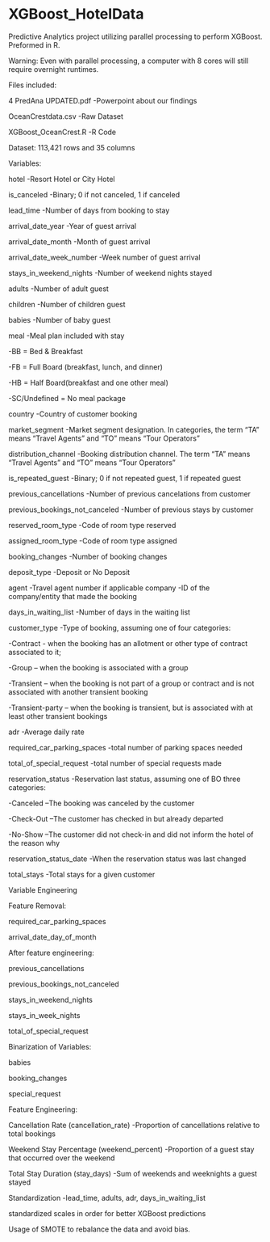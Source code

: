 # XGBoost_HotelData
Predictive Analytics project utilizing parallel processing to perform XGBoost. Preformed in R.

Warning: Even with parallel processing, a computer with 8 cores will still require overnight runtimes.

Files included:

4 PredAna UPDATED.pdf -Powerpoint about our findings

OceanCrestdata.csv -Raw Dataset

XGBoost_OceanCrest.R -R Code


Dataset: 113,421 rows and 35 columns


Variables:

hotel -Resort Hotel or City Hotel

is_canceled -Binary; 0 if not canceled, 1 if canceled

lead_time -Number of days from booking to stay

arrival_date_year -Year of guest arrival

arrival_date_month -Month of guest arrival

arrival_date_week_number -Week number of guest arrival

stays_in_weekend_nights -Number of weekend nights stayed

adults -Number of adult guest

children -Number of children guest

babies  -Number of baby guest

meal -Meal plan included with stay

-BB = Bed & Breakfast

-FB = Full Board (breakfast, lunch, and dinner)

-HB = Half Board(breakfast and one other meal)

-SC/Undefined = No meal package

country -Country of customer booking

market_segment -Market segment designation. In categories, the term “TA” means “Travel Agents” and “TO” means “Tour Operators”

distribution_channel -Booking distribution channel. The term “TA” means “Travel Agents” and “TO” means “Tour Operators”

is_repeated_guest -Binary; 0 if not repeated guest, 1 if repeated guest

previous_cancellations -Number of previous cancelations from customer

previous_bookings_not_canceled -Number of previous stays by customer

reserved_room_type -Code of room type reserved

assigned_room_type -Code of room type assigned

booking_changes -Number of booking changes

deposit_type -Deposit or No Deposit

agent -Travel agent number if applicable company -ID of the company/entity that made the booking

days_in_waiting_list -Number of days in the waiting list

customer_type -Type of booking, assuming one of four categories:

-Contract - when the booking has an allotment or other type of contract associated to it;

-Group – when the booking is associated with a group

-Transient – when the booking is not part of a group or contract and is not associated with another transient booking

-Transient-party – when the booking is transient, but is associated with at least other transient bookings

adr -Average daily rate

required_car_parking_spaces -total number of parking spaces needed

total_of_special_request -total number of special requests made

reservation_status -Reservation last status, assuming one of BO three categories:

-Canceled –The booking was canceled by the customer

-Check-Out –The customer has checked in but already departed

-No-Show –The customer did not check-in and did not inform the hotel of the reason why

reservation_status_date -When the reservation status was last changed

total_stays -Total stays for a given customer



Variable Engineering


Feature Removal:

required_car_parking_spaces

arrival_date_day_of_month

After feature engineering:

previous_cancellations

previous_bookings_not_canceled

stays_in_weekend_nights

stays_in_week_nights

total_of_special_request



Binarization of Variables:

babies

booking_changes

special_request



Feature Engineering:

Cancellation Rate (cancellation_rate) -Proportion of cancellations relative to total bookings

Weekend Stay Percentage (weekend_percent) -Proportion of a guest stay that occurred over the weekend

Total Stay Duration (stay_days) -Sum of weekends and weeknights a guest stayed

Standardization -lead_time, adults, adr, days_in_waiting_list

standardized scales in order for better XGBoost predictions


Usage of SMOTE to rebalance the data and avoid bias.



